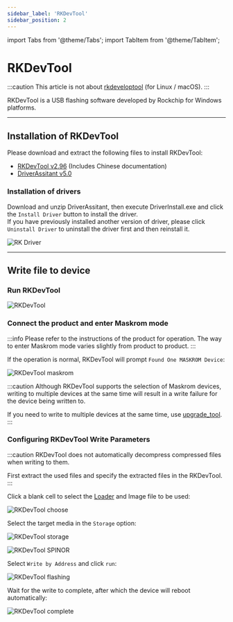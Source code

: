 ```yaml
---
sidebar_label: 'RKDevTool'
sidebar_position: 2
---
```


import Tabs from '@theme/Tabs';
import TabItem from '@theme/TabItem';

# RKDevTool

:::caution
This article is not about [rkdeveloptool](rkdeveloptool) (for Linux / macOS).
:::

RKDevTool is a USB flashing software developed by Rockchip for Windows platforms.

---

## Installation of RKDevTool

Please download and extract the following files to install RKDevTool:
- [RKDevTool v2.96](https://dl.radxa.com/tools/windows/RKDevTool_Release_v2.96_zh.zip) (Includes Chinese documentation)
- [DriverAssitant v5.0](https://dl.radxa.com/tools/windows/DriverAssitant_v5.0.zip)

### Installation of drivers

Download and unzip DriverAssitant, then execute DriverInstall.exe and click the `Install Driver` button to install the driver.  
If you have previously installed another version of driver, please click `Uninstall Driver` to uninstall the driver first and then reinstall it.

![RK Driver](/img/configuration/RK-Driver-Assistant-Install-Uninstall.webp)

---

## Write file to device

### Run RKDevTool

![RKDevTool](/img/configuration/rkdevtool.webp)

### Connect the product and enter Maskrom mode

:::info
Please refer to the instructions of the product for operation. The way to enter Maskrom mode varies slightly from product to product.
:::

 If the operation is normal, RKDevTool will prompt `Found One MASKROM Device`:

![RKDevTool maskrom](/img/configuration/rkdevtool-maskrom.webp)

:::caution
Although RKDevTool supports the selection of Maskrom devices, writing to multiple devices at the same time will result in a write failure for the device being written to.

If you need to write to multiple devices at the same time, use [upgrade_tool](upgrade_tool).
:::

### Configuring RKDevTool Write Parameters

:::caution
RKDevTool does not automatically decompress compressed files when writing to them.

First extract the used files and specify the extracted files in the RKDevTool.
:::

Click a blank cell to select the [Loader](Loader) and Image file to be used:

![RKDevTool choose](/img/configuration/rkdevtool-choose.webp) 

Select the target media in the `Storage` option:

<Tabs queryString="storage">
<TabItem value="eMMC">

![RKDevTool storage](/img/configuration/rkdevtool-storage.webp)

</TabItem>
<TabItem value="SPINOR">

![RKDevTool SPINOR](/img/configuration/rkdevtool-spinor.webp)

</TabItem>
</Tabs>

Select `Write by Address` and click `run`:

![RKDevTool flashing](/img/configuration/rkdevtool-flashing.webp) 

Wait for the write to complete, after which the device will reboot automatically:

![RKDevTool complete](/img/configuration/rkdevtool-complete.webp) 
